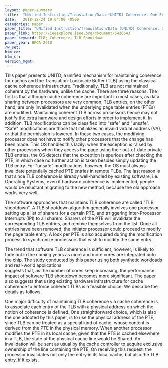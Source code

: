 ```yaml
---
layout: paper-summary
title:  "UNified Instruction/Translation/Data (UNITD) Coherence: One Protocol to Rule Them All"
date:   2018-12-24 19:04:00 -0500
categories: paper
paper_title: "UNified Instruction/Translation/Data (UNITD) Coherence: One Protocol to Rule Them All"
paper_link: https://ieeexplore.ieee.org/document/5416643
paper_keyword: TLB; Coherence; TLB Shootdown
paper_year: HPCA 2010 
rw_set: 
htm_cd: 
htm_cr: 
version_mgmt: 
---
```


This paper presents UNITD, a unified mechanism for maintaining coherence for caches and the Translation-Lookaside Buffer 
(TLB) using the classical cache coherence infrastructure. Traditionally, TLB are not maintained coherent by the hardware,
unlike the cache. There are three reasons. The first is that although cache coherence are important in most cases, as data 
sharing between processors are very common, TLB entries, on the other hand, are only invalidated when the underlying page 
table entries (PTEs) are modified. Maintaining coherent TLB across processors hence may not justify the extra hardware and 
design efforts in order to implement it. In addition, TLB modifications can be classified into "safe" and "unsafe". "Safe" 
modifications are those that initializes an invalid virtual address (VA), or that the permission is lowered. In these two 
cases, the modifying processor does not have to notify other processors that the change has been made. This OS handles
this lazily: when the exception is raised by other processors when they access the page using their out-of-date private TLB
entries, the OS detects that the exception is spurious after checking the PTE, in which case no further action is taken
besides simply updating the TLB entry. For "unsafe" modifications, however, the OS must always invalidate potentially
cached PTE entries in remote TLBs. The last reason is that since TLB coherence is already well-handled by existing
software, i.e. Operating Systems, even if hardware coherence is implemented, people would be reluctant migrating to the 
new method, because the old approach works very well. 

The software approaches that maintains TLB coherence are called "TLB shootdown". A TLB shootdown algorithm generally involves
one processor setting up a list of sharers for a certain PTE, and trriggering Inter-Processor Interrupts (IPI) to all sharers.
Sharers of the PTE will invalidate the corresponding TLB entries, and remove themselves from the list. Once all entries have been
removed, the initiator processor could proceed to modify the page table entry. A lock per PTE is also acquired during 
the modification process to synchronize processors that wish to moidify the same entry.

The trend that software TLB coherence is sufficient, however, is likely to fade out in the coming years as more and more 
cores are integrated onto the chip. The study conducted by this paper using both synthetic workloads and real-world applications  
suggests that, as the number of cores keep increasing, the performance impact of software TLB shootdown becomes more 
significant. The paper also suggests that using existing hardware infrastructure for cache coherence to enforce 
coherent TLBs is a feasible choice. We describe the details as follows.

One major difficulty of maintaining TLB coherence via cache coherence is to associate each entry of the TLB with a 
physical address on which the notion of coherence is defined. One straightforward choice, which is also the one adopted 
by this paper, is to use the physical address of the PTE, since TLB can be treated as a special kind of cache, whose content
is derived from the PTE in the physical memory. When another processor modifies the PTE in its local cache, given that the 
PTE is cached elsewhere in a TLB, the state of the physical cache line would be Shared. An invalidation will be sent
as usual by the cache controller to acquire exclusive ownership of the line containing the PTE. On receiving this 
request, the processor invalidates not only the entry in its local cache, but also the TLB entry, if it exists.